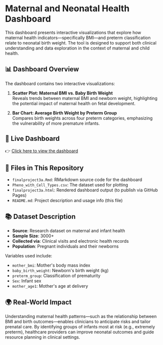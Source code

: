 # Maternal and Neonatal Health Dashboard

This dashboard presents interactive visualizations that explore how maternal health indicators—specifically BMI—and preterm classification relate to neonatal birth weight. The tool is designed to support both clinical understanding and data exploration in the context of maternal and child health.

## 📊 Dashboard Overview

The dashboard contains two interactive visualizations:

1. **Scatter Plot: Maternal BMI vs. Baby Birth Weight**  
   Reveals trends between maternal BMI and newborn weight, highlighting the potential impact of maternal health on fetal development.

2. **Bar Chart: Average Birth Weight by Preterm Group**  
   Compares birth weights across four preterm categories, emphasizing the vulnerability of more premature infants.

## 🔗 Live Dashboard

👉 [Click here to view the dashboard](https://bingokie.github.io/Data555/)

## 📁 Files in This Repository

- `finalproject3a.Rmd`: RMarkdown source code for the dashboard  
- `Pheno_with_Cell_Types.csv`: The dataset used for plotting  
- `finalproject3a.html`: Rendered dashboard output (to publish via GitHub Pages)  
- `README.md`: Project description and usage info (this file)

## 📚 Dataset Description

- **Source**: Research dataset on maternal and infant health  
- **Sample Size**: 3000+
- **Collected via**: Clinical visits and electronic health records  
- **Population**: Pregnant individuals and their newborns  

Variables used include:
- `mother_bmi`: Mother's body mass index  
- `baby_birth_weight`: Newborn's birth weight (kg)  
- `preterm_group`: Classification of prematurity  
- `Sex`: Infant sex  
- `mother_age1`: Mother's age at delivery

## 🌍 Real-World Impact

Understanding maternal health patterns—such as the relationship between BMI and birth outcomes—enables clinicians to anticipate risks and tailor prenatal care. By identifying groups of infants most at risk (e.g., extremely preterm), healthcare providers can improve neonatal outcomes and guide resource planning in clinical settings.

